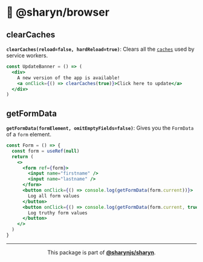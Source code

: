 # 🌹 @sharyn/browser

## clearCaches

**`clearCaches(reload=false, hardReload=true)`**: Clears all the [`caches`](https://developer.mozilla.org/en-US/docs/Web/API/Cache) used by service workers.

```jsx
const UpdateBanner = () => (
  <div>
    A new version of the app is available!
    <a onClick={() => clearCaches(true)}>Click here to update</a>
  </div>
)
```

## getFormData

**`getFormData(formElement, omitEmptyFields=false)`**: Gives you the `FormData` of a `form` element.

```jsx
const Form = () => {
  const form = useRef(null)
  return (
    <>
      <form ref={form}>
        <input name="firstname" />
        <input name="lastname" />
      </form>
      <button onClick={() => console.log(getFormData(form.current))}>
        Log all form values
      </button>
      <button onClick={() => console.log(getFormData(form.current, true))}>
        Log truthy form values
      </button>
    </>
  )
}
```

<hr />

<p align="center">
  This package is part of <a href="https://github.com/sharynjs/sharyn"><b>@sharynjs/sharyn</b></a>.
</p>
